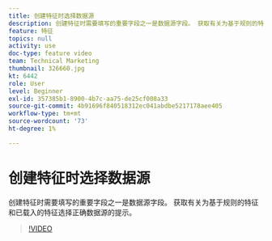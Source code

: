 ```yaml
---
title: 创建特征时选择数据源
description: 创建特征时需要填写的重要字段之一是数据源字段。 获取有关为基于规则的特征和已载入的特征选择正确数据源的提示。
feature: 特征
topics: null
activity: use
doc-type: feature video
team: Technical Marketing
thumbnail: 326660.jpg
kt: 6442
role: User
level: Beginner
exl-id: 357385b1-8900-4b7c-aa75-de25cf008a33
source-git-commit: 4b91696f840518312ec041abdbe5217178aee405
workflow-type: tm+mt
source-wordcount: '73'
ht-degree: 1%

---
```


# 创建特征时选择数据源

创建特征时需要填写的重要字段之一是数据源字段。 获取有关为基于规则的特征和已载入的特征选择正确数据源的提示。

>[!VIDEO](https://video.tv.adobe.com/v/326660/?quality=12&learn=on)
